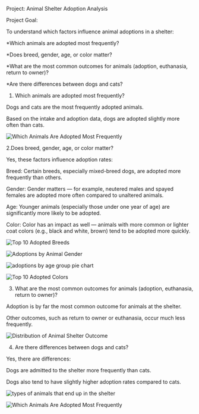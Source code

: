 Project: Animal Shelter Adoption Analysis

Project Goal:

To understand which factors influence animal adoptions in a shelter:

*Which animals are adopted most frequently?

*Does breed, gender, age, or color matter?

*What are the most common outcomes for animals (adoption, euthanasia, return to owner)?

*Are there differences between dogs and cats?


1. Which animals are adopted most frequently?
   
Dogs and cats are the most frequently adopted animals.

Based on the intake and adoption data, dogs are adopted slightly more often than cats.


![Which Animals Are Adopted Most Frequently](https://github.com/user-attachments/assets/6e8a6f2c-6b7b-40e7-9612-489bbab3b5f4)


2.Does breed, gender, age, or color matter?
 
Yes, these factors influence adoption rates:

Breed: Certain breeds, especially mixed-breed dogs, are adopted more frequently than others.

Gender: Gender matters — for example, neutered males and spayed females are adopted more often compared to unaltered animals.

Age: Younger animals (especially those under one year of age) are significantly more likely to be adopted.

Color: Color has an impact as well — animals with more common or lighter coat colors (e.g., black and white, brown) tend to be adopted more quickly.


![Top 10 Adopted Breeds](https://github.com/user-attachments/assets/b82a2610-504b-498b-8796-b8b76858cd86)


![Adoptions by Animal Gender](https://github.com/user-attachments/assets/f8066561-5fa6-4234-8af5-624fcd26e3c8)


![adoptions by age group pie chart](https://github.com/user-attachments/assets/f59dbba4-4f8b-4b64-8fbc-ef95600e9804)

![Top 10 Adopted Colors](https://github.com/user-attachments/assets/9e809858-d285-4af8-a4b4-3933b90ed8a0)





3. What are the most common outcomes for animals (adoption, euthanasia, return to owner)?

Adoption is by far the most common outcome for animals at the shelter.

Other outcomes, such as return to owner or euthanasia, occur much less frequently.



![Distribution of Animal Shelter Outcome](https://github.com/user-attachments/assets/38b66564-255d-4dda-b0f8-ffaddf50dccc)


4. Are there differences between dogs and cats?

Yes, there are differences:

Dogs are admitted to the shelter more frequently than cats.

Dogs also tend to have slightly higher adoption rates compared to cats.

![types of animals that end up in the shelter](https://github.com/user-attachments/assets/167e6d83-a8b3-42a5-b445-861778638119)


![Which Animals Are Adopted Most Frequently](https://github.com/user-attachments/assets/40c47213-47b1-4c1b-a451-00a523ab43c6)





